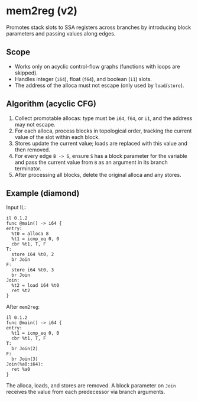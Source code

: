 # mem2reg (v2)

Promotes stack slots to SSA registers across branches by introducing block
parameters and passing values along edges.

## Scope

* Works only on acyclic control-flow graphs (functions with loops are skipped).
* Handles integer (`i64`), float (`f64`), and boolean (`i1`) slots.
* The address of the alloca must not escape (only used by `load`/`store`).

## Algorithm (acyclic CFG)

1. Collect promotable allocas: type must be `i64`, `f64`, or `i1`, and the
   address may not escape.
2. For each alloca, process blocks in topological order, tracking the current
   value of the slot within each block.
3. Stores update the current value; loads are replaced with this value and then
   removed.
4. For every edge `B -> S`, ensure `S` has a block parameter for the variable
   and pass the current value from `B` as an argument in its branch
   terminator.
5. After processing all blocks, delete the original alloca and any stores.

## Example (diamond)

Input IL:

```il
il 0.1.2
func @main() -> i64 {
entry:
  %t0 = alloca 8
  %t1 = icmp_eq 0, 0
  cbr %t1, T, F
T:
  store i64 %t0, 2
  br Join
F:
  store i64 %t0, 3
  br Join
Join:
  %t2 = load i64 %t0
  ret %t2
}
```

After `mem2reg`:

```il
il 0.1.2
func @main() -> i64 {
entry:
  %t1 = icmp_eq 0, 0
  cbr %t1, T, F
T:
  br Join(2)
F:
  br Join(3)
Join(%a0:i64):
  ret %a0
}
```

The alloca, loads, and stores are removed. A block parameter on `Join` receives
the value from each predecessor via branch arguments.

